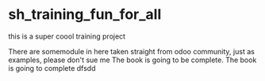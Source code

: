 # sh_training_fun_for_all
this is a super coool training project 

There are somemodule in here taken straight from odoo community, just as examples, please don't sue me
The book is going to be complete.
The book is going to complete
dfsdd
